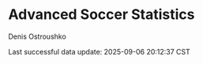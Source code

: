 # Advanced Soccer Statistics
Denis Ostroushko

<!-- gfm -->

Last successful data update: 2025-09-06 20:12:37 CST
